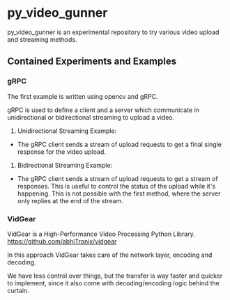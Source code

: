 # py_video_gunner

py_video_gunner is an experimental repository to try various video upload and streaming methods.

## Contained Experiments and Examples

### gRPC
The first example is written using opencv and gRPC.

gRPC is used to define a client and a server which communicate in unidirectional or bidirectional streaming to upload a video.

1. Unidirectional Streaming Example:
  - The gRPC client sends a stream of upload requests to get a final single response for the video upload.
  
1. Bidirectional Streaming Example:
  - The gRPC client sends a stream of upload requests to get a stream of responses. This is useful to control the status of the upload while it's happening. This is not possible with the first method, where the server only replies at the end of the stream.


### VidGear
VidGear is a High-Performance Video Processing Python Library.
https://github.com/abhiTronix/vidgear

In this approach VidGear takes care of the network layer, encoding and decoding.

We have less control over things, but the transfer is way faster and quicker to implement, since it also come with decoding/encoding logic behind the curtain.
